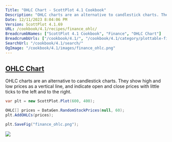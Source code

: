 ```yaml
---
Title: "OHLC Chart - ScottPlot 4.1 Cookbook"
Description: "OHLC charts are an alternative to candlestick charts. They show high and low prices as a vertical line, and indicate open and close prices with little ticks to the left and to the right."
Date: 12/11/2023 8:04:06 PM
Version: ScottPlot 4.1.69
URL: /cookbook/4.1/recipes/finance_ohlc/
BreadcrumbNames: ["ScottPlot 4.1 Cookbook", "Finance", "OHLC Chart"]
BreadcrumbUrls: ["/cookbook/4.1/", "/cookbook/4.1/category/plottable-finance", "/cookbook/4.1/recipes/finance_ohlc/"]
SearchUrl: "/cookbook/4.1/search/"
OgImage: "/cookbook/4.1/images/finance_ohlc.png"
---
```


<h2><a href='/cookbook/4.1/recipes/finance_ohlc/'>OHLC Chart</a></h2>

OHLC charts are an alternative to candlestick charts. They show high and low prices as a vertical line, and indicate open and close prices with little ticks to the left and to the right.

```cs
var plt = new ScottPlot.Plot(600, 400);

OHLC[] prices = DataGen.RandomStockPrices(null, 60);
plt.AddOHLCs(prices);

plt.SaveFig("finance_ohlc.png");
```

<img src='../../images/finance_ohlc.png' class='d-block mx-auto my-5' />


